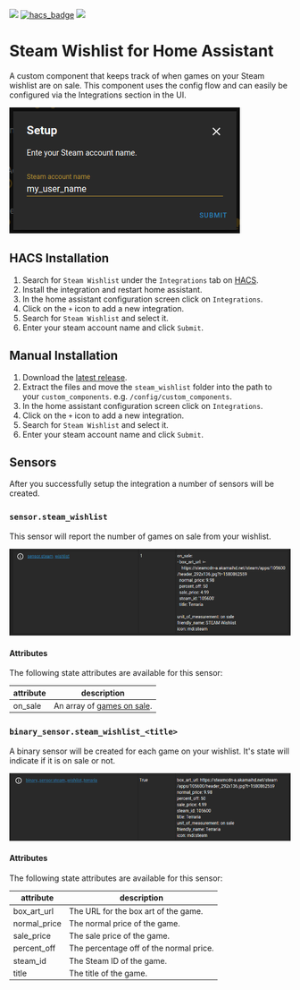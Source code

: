 [![](https://img.shields.io/github/release/boralyl/steam-wishlist/all.svg?style=for-the-badge)](https://github.com/boralyl/steam-wishlist/releases)
[![hacs_badge](https://img.shields.io/badge/HACS-Custom-orange.svg?style=for-the-badge)](https://github.com/custom-components/hacs)
[![](https://img.shields.io/github/license/boralyl/steam-wishlist?style=for-the-badge)](LICENSE)

# Steam Wishlist for Home Assistant

A custom component that keeps track of when games on your Steam wishlist are on
sale.  This component uses the config flow and can easily be configured via the
Integrations section in the UI.

[![sensor.steam_wishlist](./assets/setup.png)](./assets/setup.png)

## HACS Installation

1. Search for `Steam Wishlist` under the `Integrations` tab on [HACS](https://hacs.xyz/).
2. Install the integration and restart home assistant.
3. In the home assistant configuration screen click on `Integrations`.
4. Click on the `+` icon to add a new integration.
5. Search for `Steam Wishlist` and select it.
6. Enter your steam account name and click `Submit`.

## Manual Installation
1. Download the [latest release](https://github.com/boralyl/steam-wishlist/releases).
2. Extract the files and move the `steam_wishlist` folder into the path to your
   `custom_components`.  e.g. `/config/custom_components`.
3. In the home assistant configuration screen click on `Integrations`.
4. Click on the `+` icon to add a new integration.
5. Search for `Steam Wishlist` and select it.
6. Enter your steam account name and click `Submit`.

## Sensors

After you successfully setup the integration a number of sensors will be created.

### `sensor.steam_wishlist`

This sensor will report the number of games on sale from your wishlist.

[![sensor.steam_wishlist](./assets/sensor.steam_wishlist.png)](./assets/sensor.steam_wishlist.png)

#### Attributes

The following state attributes are available for this sensor:

|attribute|description|
|-|-|
|on_sale|An array of [games on sale](#attributes-1).|


### `binary_sensor.steam_wishlist_<title>`

A binary sensor will be created for each game on your wishlist.  It's state will
indicate if it is on sale or not.

[![sensor.steam_wishlist](./assets/binary_sensor.steam_wishlist_terraria.png)](./assets/binary_sensor.steam_wishlist_terraria.png)

#### Attributes

The following state attributes are available for this sensor:

|attribute|description|
|-|-|
|box_art_url|The URL for the box art of the game.|
|normal_price|The normal price of the game.|
|sale_price|The sale price of the game.|
|percent_off|The percentage off of the normal price.|
|steam_id|The Steam ID of the game.|
|title|The title of the game.|

